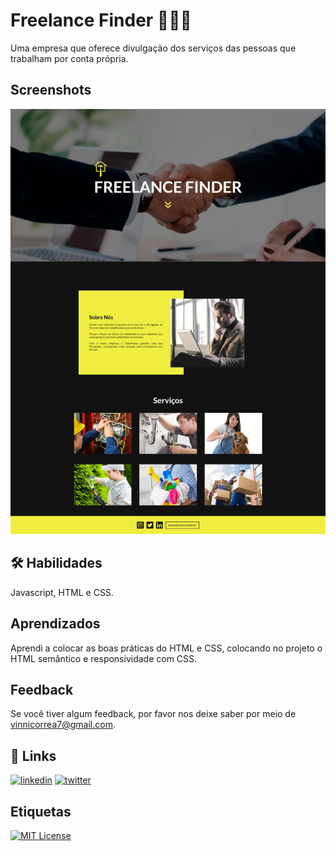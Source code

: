 
# Freelance Finder 👨🏻‍💼

Uma empresa que oferece divulgação dos serviços das pessoas que trabalham por conta própria.


## Screenshots

<p align="center">
  <img alt="" src="print-page.jpeg">
</p>


## 🛠 Habilidades
Javascript, HTML e CSS.


## Aprendizados

Aprendi a colocar as boas práticas do HTML e CSS, colocando no projeto o HTML semântico e responsividade com CSS.
## Feedback

Se você tiver algum feedback, por favor nos deixe saber por meio de vinnicorrea7@gmail.com.


## 🔗 Links
[![linkedin](https://img.shields.io/badge/linkedin-0A66C2?style=for-the-badge&logo=linkedin&logoColor=white)](https://www.linkedin.com/in/vinicius-graciano-5081501a1/)
[![twitter](https://img.shields.io/badge/twitter-1DA1F2?style=for-the-badge&logo=twitter&logoColor=white)](https://twitter.com/viniciuswx_)

## Etiquetas

[![MIT License](https://img.shields.io/badge/License-MIT-green.svg)](https://choosealicense.com/licenses/mit/)

